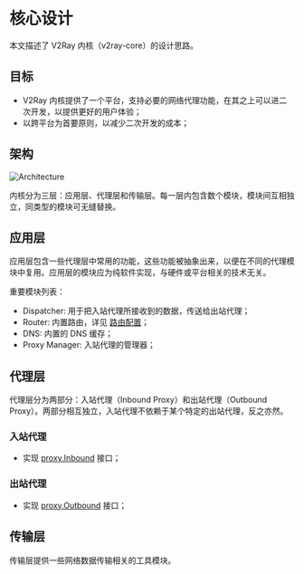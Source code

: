 # 核心设计

本文描述了 V2Ray 内核（v2ray-core）的设计思路。

## 目标

* V2Ray 内核提供了一个平台，支持必要的网络代理功能，在其之上可以进二次开发，以提供更好的用户体验；
* 以跨平台为首要原则，以减少二次开发的成本；

## 架构

![Architecture](/arch.svg)

内核分为三层：应用层、代理层和传输层。每一层内包含数个模块，模块间互相独立，同类型的模块可无缝替换。

## 应用层

应用层包含一些代理层中常用的功能，这些功能被抽象出来，以便在不同的代理模块中复用。应用层的模块应为纯软件实现，与硬件或平台相关的技术无关。

重要模块列表：

* Dispatcher: 用于把入站代理所接收到的数据，传送给出站代理；
* Router: 内置路由，详见 [路由配置](../../config/routing.md)；
* DNS: 内置的 DNS 缓存；
* Proxy Manager: 入站代理的管理器；

## 代理层

代理层分为两部分：入站代理（Inbound Proxy）和出站代理（Outbound Proxy）。两部分相互独立，入站代理不依赖于某个特定的出站代理，反之亦然。

### 入站代理

* 实现 [proxy.Inbound](https://github.com/v2fly/v2ray-core/blob/master/proxy/proxy.go) 接口；

### 出站代理

* 实现 [proxy.Outbound](https://github.com/v2fly/v2ray-core/blob/master/proxy/proxy.go) 接口；

## 传输层

传输层提供一些网络数据传输相关的工具模块。
